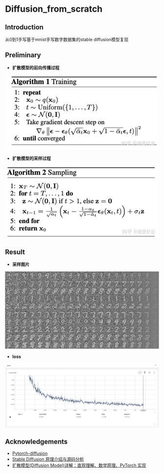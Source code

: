 # Diffusion_from_scratch

## Introduction

从0到1手写基于mnist手写数字数据集的stable diffusion模型复现

## Preliminary
- **扩散模型的前向传播过程**

![diffusion forward process](./assets/diffusion-forward.png)

- **扩散模型的采样过程**

![diffusion sampling process](./assets/diffusion-sampling.png)

## Result

- **采样图片**

![采样图片](./assets/final_combined_image.png)

- **loss**

![training loss](./assets/diffusion-loss.png)

## Acknowledgements

- [Pytorch-diffusion](https://github.com/owenliang/pytorch-diffusion)
- [Stable Diffusion 原理介绍与源码分析](https://blog.csdn.net/Eric_1993/article/details/129600524?spm=1001.2014.3001.5501)
- [扩散模型(Diffusion Model)详解：直观理解、数学原理、PyTorch 实现](https://zhouyifan.net/2023/07/07/20230330-diffusion-model/)

